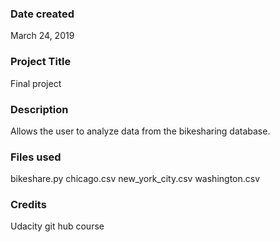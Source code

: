 ### Date created
March 24, 2019

### Project Title
Final project

### Description
Allows the user to analyze data from the bikesharing database.

### Files used
bikeshare.py
chicago.csv
new_york_city.csv
washington.csv

### Credits
Udacity git hub course
